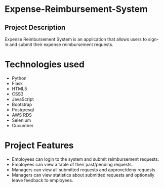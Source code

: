 # Expense-Reimbursement-System
## Project Description
Expense Reimbursement System is an application that allows users to sign-in and submit their expense reimbursement requests.

# Technologies used

- Python
- Flask
- HTML5
- CSS3
- JavaScript
- Bootstrap
- Postgresql
- AWS RDS
- Selenium
- Cucumber


# Project Features

- Employees can login to the system and submit reimbursement requests.
- Employees can view a table of their past/pending requests.
- Managers can view all submitted requests and approve/deny requests.
- Managers can view statistics about submitted requests and optionally leave feedback to employees.
